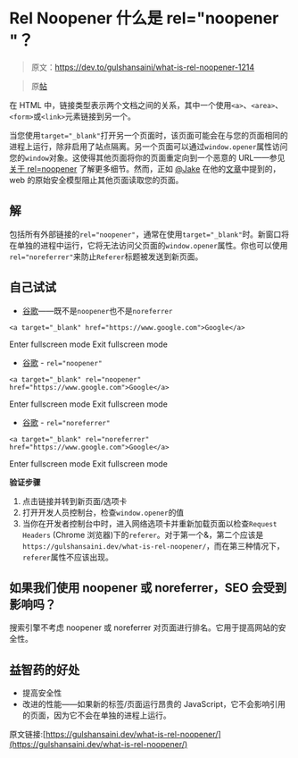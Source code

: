# Rel Noopener 什么是 rel="noopener "？

> 原文：<https://dev.to/gulshansaini/what-is-rel-noopener-1214>

> 原[帖](https://tutorial.tips/what-is-rel-noopener/)

在 HTML 中，链接类型表示两个文档之间的关系，其中一个使用`<a>`、`<area>`、`<form>`或`<link>`元素链接到另一个。

当您使用`target="_blank"`打开另一个页面时，该页面可能会在与您的页面相同的进程上运行，除非启用了站点隔离。另一个页面可以通过`window.opener`属性访问您的`window`对象。这使得其他页面将你的页面重定向到一个恶意的 URL——参见[关于 rel=noopener](https://mathiasbynens.github.io/rel-noopener/) 了解更多细节。然而，正如 [@Jake](https://twitter.com/jaffathecake) 在他的[文章](https://jakearchibald.com/2016/performance-benefits-of-rel-noopener/)中提到的，web 的原始安全模型阻止其他页面读取您的页面。

## 解

包括所有外部链接的`rel="noopener"`，通常在使用`target="_blank"`时。新窗口将在单独的进程中运行，它将无法访问父页面的`window.opener`属性。你也可以使用`rel="noreferrer"`来防止`Referer`标题被发送到新页面。

## 自己试试

*   [谷歌](https://www.google.com)——既不是`noopener`也不是`noreferrer`

```
<a target="_blank" href="https://www.google.com">Google</a> 
```

Enter fullscreen mode Exit fullscreen mode

*   [谷歌](https://www.google.com) - `rel="noopener"`

```
<a target="_blank" rel="noopener" href="https://www.google.com">Google</a> 
```

Enter fullscreen mode Exit fullscreen mode

*   [谷歌](https://www.google.com) - `rel="noreferrer"`

```
<a target="_blank" rel="noreferrer" href="https://www.google.com">Google</a> 
```

Enter fullscreen mode Exit fullscreen mode

**验证步骤**

1.  点击链接并转到新页面/选项卡
2.  打开开发人员控制台，检查`window.opener`的值
3.  当你在开发者控制台中时，进入网络选项卡并重新加载页面以检查`Request Headers` (Chrome 浏览器)下的`referer`。对于第一个&，第二个应该是`https://gulshansaini.dev/what-is-rel-noopener/`，而在第三种情况下，`referer`属性不应该出现。

## 如果我们使用 noopener 或 noreferrer，SEO 会受到影响吗？

搜索引擎不考虑 noopener 或 noreferrer 对页面进行排名。它用于提高网站的安全性。

## 益智药的好处

*   提高安全性
*   改进的性能——如果新的标签/页面运行昂贵的 JavaScript，它不会影响引用的页面，因为它不会在单独的进程上运行。

原文链接:[https://gulshansaini.dev/what-is-rel-noopener/](https://gulshansaini.dev/what-is-rel-noopener/)